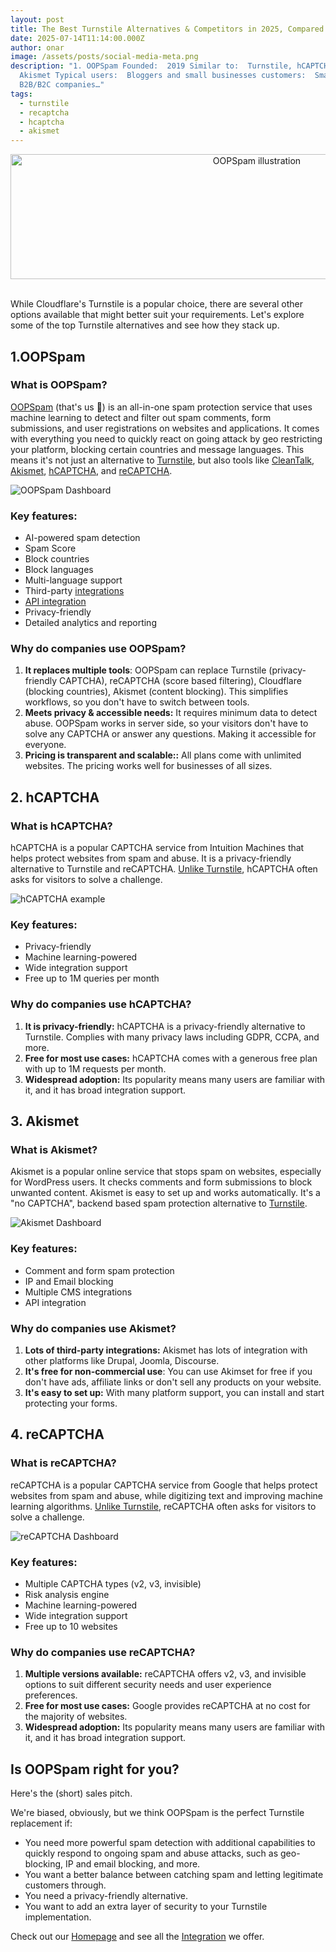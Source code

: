 ```yaml
---
layout: post
title: The Best Turnstile Alternatives & Competitors in 2025, Compared
date: 2025-07-14T11:14:00.000Z
author: onar
image: /assets/posts/social-media-meta.png
description: "1. OOPSpam Founded:  2019 Similar to:  Turnstile, hCAPTCHA.
  Akismet Typical users:  Bloggers and small businesses customers:  Small-size
  B2B/B2C companies…"
tags:
  - turnstile
  - recaptcha
  - hcaptcha
  - akismet
---
```

<center>
<img loading="lazy" width="772" style="height: 200px;object-fit: cover;" alt="OOPSpam illustration" src="/blog/assets/ways-to-stop-spam.png">
</center>
<br/>

While Cloudflare's Turnstile is a popular choice, there are several other options available that might better suit your requirements. Let's explore some of the top Turnstile alternatives and see how they stack up.

## 1.OOPSpam

### What is OOPSpam?

[OOPSpam](https://www.oopspam.com/) (that's us 👋) is an all-in-one spam protection service that uses machine learning to detect and filter out spam comments, form submissions, and user registrations on websites and applications. It comes with everything you need to quickly  react on going attack by geo restricting your platform, blocking certain countries and message languages. This means it's not just an alternative to [Turnstile](https://www.oopspam.com/turnstile-alternative), but also tools like [CleanTalk](https://www.oopspam.com/cleantalk-alternative), [Akismet](https://www.oopspam.com/akismet-alternative), [hCAPTCHA](https://www.oopspam.com/hcaptcha-alternative), and [reCAPTCHA](https://www.oopspam.com/recaptcha-alternative).

![OOPSpam Dashboard](/blog/assets/posts/netcore/apikey-dashboard.png "OOPSpam Dashboard")

### Key features:

- AI-powered spam detection
- Spam Score
- Block countries
- Block languages
- Multi-language support
- Third-party [integrations](https://www.oopspam.com/integrations/)
- [API integration](https://www.oopspam.com/docs/#introduction)
- Privacy-friendly
- Detailed analytics and reporting

### Why do companies use OOPSpam?

1. **It replaces multiple tools**: OOPSpam can replace Turnstile (privacy-friendly CAPTCHA), reCAPTCHA (score based filtering), Cloudflare (blocking countries), Akismet (content blocking). This simplifies workflows, so you don't have to switch between tools.
2. **Meets privacy & accessible needs:** It requires minimum data to detect abuse. OOPSpam works in server side, so your visitors don't have to solve any CAPTCHA or answer any questions. Making it accessible for everyone.
3. **Pricing is transparent and scalable::** All plans come with unlimited websites. The pricing works well for businesses of all sizes.

## 2. hCAPTCHA

### What is hCAPTCHA?

hCAPTCHA is a popular CAPTCHA service from Intuition Machines that helps protect websites from spam and abuse. It is a privacy-friendly alternative to Turnstile and reCAPTCHA. [Unlike Turnstile](https://www.oopspam.com/compare/hcaptcha-vs-turnstile), hCAPTCHA often asks for visitors to solve a challenge.

![hCAPTCHA example](/blog/assets/posts/hcaptcha/hCaptcha.png "hCAPTCHA example")

### Key features:

- Privacy-friendly
- Machine learning-powered
- Wide integration support
- Free up to 1M queries per month

### Why do companies use hCAPTCHA?

1. **It is privacy-friendly:** hCAPTCHA is a privacy-friendly alternative to Turnstile. Complies with many privacy laws including GDPR, CCPA, and more.
2. **Free for most use cases:** hCAPTCHA comes with a generous free plan with up to 1M requests per month.
3. **Widespread adoption:** Its popularity means many users are familiar with it, and it has broad integration support.
   

## 3. Akismet

### What is Akismet?

Akismet is a popular online service that stops spam on websites, especially for WordPress users. It checks comments and form submissions to block unwanted content. Akismet is easy to set up and works automatically. It's a "no CAPTCHA", backend based spam protection alternative to [Turnstile](https://www.oopspam.com/compare/turnstile-vs-akismet).

![Akismet Dashboard](/blog/assets/posts/cleantalk-alt/akismet.png "Akismet Dashboard")

### Key features:

- Comment and form spam protection
- IP and Email blocking
- Multiple CMS integrations
- API integration

### Why do companies use Akismet?

1. **Lots of third-party integrations:** Akismet has lots of integration with other platforms like Drupal, Joomla, Discourse.
2. **It's free for non-commercial use**: You can use Akimset for free if you don't have ads, affiliate links or don't sell any products on your website.
3. **It's easy to set up:** With many platform support, you can install and start protecting your forms.

## 4. reCAPTCHA

### What is reCAPTCHA?

reCAPTCHA is a popular CAPTCHA service from Google that helps protect websites from spam and abuse, while digitizing text and improving machine learning algorithms. [Unlike Turnstile](https://www.oopspam.com/compare/recaptcha-vs-turnstile), reCAPTCHA often asks for visitors to solve a challenge.

![reCAPTCHA Dashboard](/blog/assets/posts/akismet-alt/recaptcha.webp "reCAPTCHA Dashboard")

### Key features:

- Multiple CAPTCHA types (v2, v3, invisible)
- Risk analysis engine
- Machine learning-powered
- Wide integration support
- Free up to 10 websites

### Why do companies use reCAPTCHA?

1. **Multiple versions available:** reCAPTCHA offers v2, v3, and invisible options to suit different security needs and user experience preferences.
2. **Free for most use cases:** Google provides reCAPTCHA at no cost for the majority of websites.
3. **Widespread adoption:** Its popularity means many users are familiar with it, and it has broad integration support.


## Is OOPSpam right for you?

Here's the (short) sales pitch.

We're biased, obviously, but we think OOPSpam is the perfect Turnstile replacement if:

- You need more powerful spam detection with additional capabilities to quickly respond to ongoing spam and abuse attacks, such as geo-blocking, IP and email blocking, and more.
- You want a better balance between catching spam and letting legitimate customers through.
- You need a privacy-friendly alternative.
- You want to add an extra layer of security to your Turnstile implementation.

Check out our [Homepage](https://www.oopspam.com/) and see all the [Integration](https://www.oopspam.com/integrations/) we offer.
